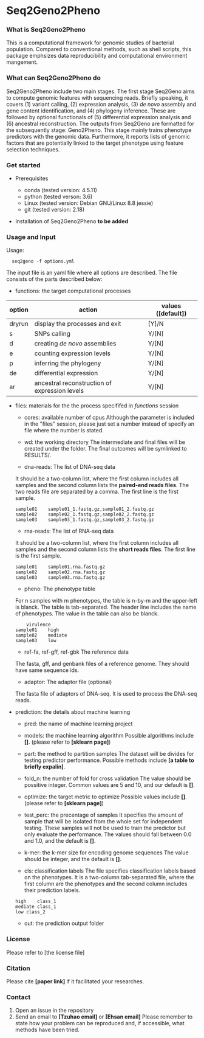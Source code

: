 # Seq2Geno2Pheno

### What is Seq2Geno2Pheno
This is a computational framework for genomic studies of bacterial population. Compared to conventional methods, such as shell scripts, this package emphsizes data reproducibility and computational environment mangement. 

### What can Seq2Geno2Pheno do
Seq2Geno2Pheno include two main stages. The first stage Seq2Geno aims to compute genomic features with sequencing reads. Briefly speaking, it covers (1) variant calling, (2) expression analysis, (3) _de novo_ assembly and gene content identification, and (4) phylogeny inference. These are followed by optional functionals of (5) differential expression analysis and (6) ancestral reconstruction.
The outputs from Seq2Geno are formatted for the subsequently stage: Geno2Pheno. This stage mainly trains phenotype predictors with the genomic data. Furthermore, it reports lists of genomic factors that are potentially linked to the target phenotype using feature selection techniques. 

### Get started
- Prerequisites

    - conda (tested version: 4.5.11)
    - python (tested verson: 3.6)
    - Linux (tested version: Debian GNU/Linux 8.8 jessie)
    - git (tested version: 2.18)

- Installation of Seq2Geno2Pheno
__to be added__

### Usage and Input

Usage:
```
  seq2geno -f options.yml
```

The input file is an yaml file where all options are described. The file consists of the parts described below:

- functions: the target computational processes

| option | action | values ([default])|
| --- | --- | --- |
| dryrun | display the processes and exit | [Y]/N |
| s | SNPs calling | Y/[N] |
| d | creating _de novo_ assemblies | Y/[N] |
| e | counting expression levels | Y/[N] |
| p | inferring the phylogeny | Y/[N] |
| de | differential expression | Y/[N] |
| ar | ancestral reconstruction of expression levels | Y/[N] |

- files: materials for the the process specififed in _functions_ session

    - cores: available number of cpus 
    Although the parameter is included in the "files" session, please just set a number instead of specify an file where the number is stated.

    - wd: the working directory
    The intermediate and final files will be created under the folder. The final outcomes will be symlinked to RESULTS/.

    - dna-reads: The list of DNA-seq data 

    It should be a two-column list, where the first column includes all samples and the second column lists the __paired-end reads files__. The two reads file are separated by a comma. The first line is the first sample.
    ```
    sample01	sample01_1.fastq.gz,sample01_2.fastq.gz
    sample02	sample02_1.fastq.gz,sample02_2.fastq.gz
    sample03	sample03_1.fastq.gz,sample03_2.fastq.gz
    ```

    - rna-reads: The list of RNA-seq data

    It should be a two-column list, where the first column includes all samples and the second column lists the __short reads files__. The first line is the first sample.
    ```
    sample01	sample01.rna.fastq.gz
    sample02	sample02.rna.fastq.gz
    sample03	sample03.rna.fastq.gz
    ```

    - pheno: The phenotype table

    For n samples with m phenotypes, the table is n-by-m and the upper-left is blanck. The table is tab-separated. The header line includes the name of phenotypes. The value in the table can also be blanck. 
    ```
	    virulence
    sample01	high
    sample02	mediate
    sample03	low
    ```

    - ref-fa, ref-gff, ref-gbk	The reference data

    The fasta, gff, and genbank files of a reference genome. They should have same sequence ids. 

    - adaptor: The adaptor file (optional)

    The fasta file of adaptors of DNA-seq. It is used to process the DNA-seq reads. 

- prediction: the details about machine learning

    - pred: the name of machine learning project

    - models: the machine learning algorithm
    Possible algorithms include __[]__. (please refer to __[sklearn page]__)

    - part: the method to partition samples
    The dataset will be divides for testing predictor performance. Possible methods include __[a table to briefly expalin]__.

    - fold_n: the number of fold for cross validation
    The value should be possitive integer. Common values are 5 and 10, and our default is __[]__.

    - optimize: the target metric to optimize
    Possible values include __[]__. (please refer to __[sklearn page]__)

    - test_perc: the precentage of samples 
    It specifies the amount of sample that will be isolated from the whole set for independent testing. These samples will not be used to train the predictor but only evaluate the performance. 
    The values should fall between 0.0 and 1.0, and the default is __[]__.

    - k-mer: the k-mer size for encoding genome sequences
    The value should be integer, and the default is __[]__.

    - cls: classification labels
    The file specifies classification labels based on the phenotypes. It is a two-column tab-separated file, where the first column are the phenotypes and the second column includes their prediction labels. 
    ```
    high	class_1
    mediate	class_1
    low	class_2
    ```

    - out: the prediction output folder


### License
Please refer to [the license file]

### Citation
Please cite __[paper link]__ if it facilitated your researches. 

### Contact
  1. Open an issue in the repository
  2. Send an email to __[Tzuhao email]__ or __[Ehsan email]__
Please remember to state how your problem can be reproduced and, if accessible, what methods have been tried. 
